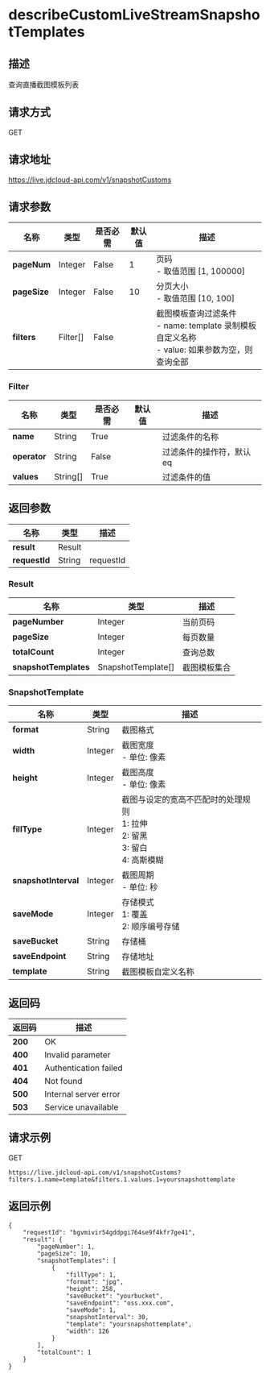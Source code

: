 # describeCustomLiveStreamSnapshotTemplates


## 描述
查询直播截图模板列表

## 请求方式
GET

## 请求地址
https://live.jdcloud-api.com/v1/snapshotCustoms


## 请求参数
|名称|类型|是否必需|默认值|描述|
|---|---|---|---|---|
|**pageNum**|Integer|False|1|页码<br>- 取值范围 [1, 100000]<br>|
|**pageSize**|Integer|False|10|分页大小<br>- 取值范围 [10, 100]<br>|
|**filters**|Filter[]|False| |截图模板查询过滤条件<br>- name:   template 录制模板自定义名称<br>- value:  如果参数为空，则查询全部<br>|

### Filter
|名称|类型|是否必需|默认值|描述|
|---|---|---|---|---|
|**name**|String|True| |过滤条件的名称|
|**operator**|String|False| |过滤条件的操作符，默认eq|
|**values**|String[]|True| |过滤条件的值|

## 返回参数
|名称|类型|描述|
|---|---|---|
|**result**|Result| |
|**requestId**|String|requestId|

### Result
|名称|类型|描述|
|---|---|---|
|**pageNumber**|Integer|当前页码|
|**pageSize**|Integer|每页数量|
|**totalCount**|Integer|查询总数|
|**snapshotTemplates**|SnapshotTemplate[]|截图模板集合|
### SnapshotTemplate
|名称|类型|描述|
|---|---|---|
|**format**|String|截图格式<br>|
|**width**|Integer|截图宽度<br>- 单位: 像素<br>|
|**height**|Integer|截图高度<br>- 单位: 像素<br>|
|**fillType**|Integer|截图与设定的宽高不匹配时的处理规则<br>  1: 拉伸<br>  2: 留黑<br>  3: 留白<br>  4: 高斯模糊<br>|
|**snapshotInterval**|Integer|截图周期<br>- 单位: 秒<br>|
|**saveMode**|Integer|存储模式<br>  1: 覆盖<br>  2: 顺序编号存储<br>|
|**saveBucket**|String|存储桶|
|**saveEndpoint**|String|存储地址|
|**template**|String|截图模板自定义名称<br>|

## 返回码
|返回码|描述|
|---|---|
|**200**|OK|
|**400**|Invalid parameter|
|**401**|Authentication failed|
|**404**|Not found|
|**500**|Internal server error|
|**503**|Service unavailable|

## 请求示例
GET
```
https://live.jdcloud-api.com/v1/snapshotCustoms?filters.1.name=template&filters.1.values.1=yoursnapshottemplate

```

## 返回示例
```
{
    "requestId": "bgvmivir54gddpgi764se9f4kfr7ge41", 
    "result": {
        "pageNumber": 1, 
        "pageSize": 10, 
        "snapshotTemplates": [
            {
                "fillType": 1, 
                "format": "jpg", 
                "height": 258, 
                "saveBucket": "yourbucket", 
                "saveEndpoint": "oss.xxx.com", 
                "saveMode": 1, 
                "snapshotInterval": 30, 
                "template": "yoursnapshottemplate", 
                "width": 126
            }
        ], 
        "totalCount": 1
    }
}
```

